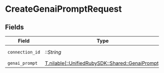# CreateGenaiPromptRequest


## Fields

| Field                                                                                  | Type                                                                                   | Required                                                                               | Description                                                                            |
| -------------------------------------------------------------------------------------- | -------------------------------------------------------------------------------------- | -------------------------------------------------------------------------------------- | -------------------------------------------------------------------------------------- |
| `connection_id`                                                                        | *::String*                                                                             | :heavy_check_mark:                                                                     | ID of the connection                                                                   |
| `genai_prompt`                                                                         | [T.nilable(::UnifiedRubySDK::Shared::GenaiPrompt)](../../models/shared/genaiprompt.md) | :heavy_minus_sign:                                                                     | N/A                                                                                    |